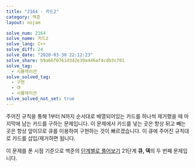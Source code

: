 ```yaml
---
title: "2164 - 카드2"
category: 백준
layout: nojam

solve_num: 2164
solve_name: 카드2
solve_lang: C++
solve_diff: 24
solve_date: "2020-03-30 22:12:23"
solve_share: b9a66f0761d342e39a446af4cdb3c781
solve_tag:
  - 시뮬레이션
solve_solved_tag:
  - 구현
  - 큐
  - 시뮬레이션
solve_solved_not_set: true
---
```


주어진 규칙을 통해 1부터 N까지 순서대로 배열되어있는 카드를 하나씩 제거했을 때 마지막에 남는 카드를 구하는 문제입니다. 이 문제에서 카드를 넣는 곳은 항상 뒤고 빼는 곳은 항상 앞이므로 큐를 이용하여 구현하는 것이 빠르겠습니다. 이 큐에 주어진 규칙대로 카드를 삽입/제거하면 됩니다.

이 문제를 푼 시점 기준으로 백준의 [단계별로 풀어보기](http://noj.am/p/s) 21단계 **큐, 덱**의 두 번째 문제입니다.
